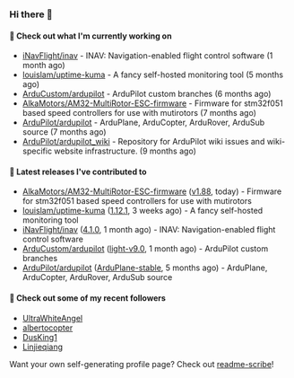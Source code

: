 ### Hi there 👋

#### 👷 Check out what I'm currently working on

- [iNavFlight/inav](https://github.com/iNavFlight/inav) - INAV: Navigation-enabled flight control software (1 month ago)
- [louislam/uptime-kuma](https://github.com/louislam/uptime-kuma) - A fancy self-hosted monitoring tool (5 months ago)
- [ArduCustom/ardupilot](https://github.com/ArduCustom/ardupilot) - ArduPilot custom branches (6 months ago)
- [AlkaMotors/AM32-MultiRotor-ESC-firmware](https://github.com/AlkaMotors/AM32-MultiRotor-ESC-firmware) - Firmware for stm32f051 based speed controllers for use with mutirotors (7 months ago)
- [ArduPilot/ardupilot](https://github.com/ArduPilot/ardupilot) - ArduPlane, ArduCopter, ArduRover, ArduSub source (7 months ago)
- [ArduPilot/ardupilot_wiki](https://github.com/ArduPilot/ardupilot_wiki) - Repository for ArduPilot wiki issues and wiki-specific website infrastructure. (9 months ago)

#### 🔭 Latest releases I've contributed to

- [AlkaMotors/AM32-MultiRotor-ESC-firmware](https://github.com/AlkaMotors/AM32-MultiRotor-ESC-firmware) ([v1.88](https://github.com/AlkaMotors/AM32-MultiRotor-ESC-firmware/releases/tag/v1.88), today) - Firmware for stm32f051 based speed controllers for use with mutirotors
- [louislam/uptime-kuma](https://github.com/louislam/uptime-kuma) ([1.12.1](https://github.com/louislam/uptime-kuma/releases/tag/1.12.1), 3 weeks ago) - A fancy self-hosted monitoring tool
- [iNavFlight/inav](https://github.com/iNavFlight/inav) ([4.1.0](https://github.com/iNavFlight/inav/releases/tag/4.1.0), 1 month ago) - INAV: Navigation-enabled flight control software
- [ArduCustom/ardupilot](https://github.com/ArduCustom/ardupilot) ([light-v9.0](https://github.com/ArduCustom/ardupilot/releases/tag/light-v9.0), 1 month ago) - ArduPilot custom branches
- [ArduPilot/ardupilot](https://github.com/ArduPilot/ardupilot) ([ArduPlane-stable](https://github.com/ArduPilot/ardupilot/releases/tag/ArduPlane-stable), 5 months ago) - ArduPlane, ArduCopter, ArduRover, ArduSub source

#### 👯 Check out some of my recent followers

- [UltraWhiteAngel](https://github.com/UltraWhiteAngel)
- [albertocopter](https://github.com/albertocopter)
- [DusKing1](https://github.com/DusKing1)
- [Linjieqiang](https://github.com/Linjieqiang)

Want your own self-generating profile page? Check out [readme-scribe](https://github.com/muesli/readme-scribe)!
